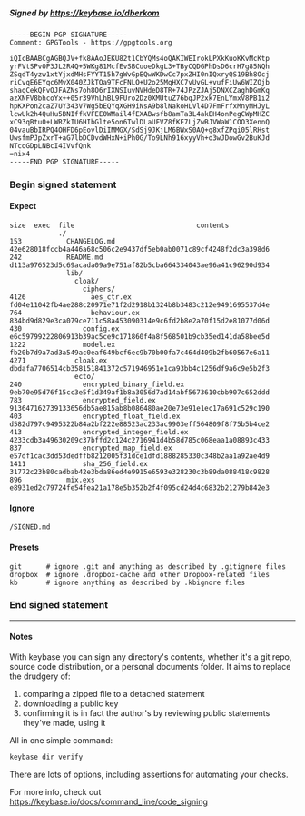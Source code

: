 ##### Signed by https://keybase.io/dberkom
```
-----BEGIN PGP SIGNATURE-----
Comment: GPGTools - https://gpgtools.org

iQIcBAABCgAGBQJV+fk8AAoJEKU82t1CbYQMs4oQAKIWEIrokLPXkKuoKKvMcKtp
yrFVtSPvOP3JL2R4Q+5WKg81McfEvSBCuoeDkgL3+TByCQDGPhDsD6crH7g85NQh
ZSqdT4yzw1xtYjxdMHsFYYT15h7gWvGpEQwWKDwCc7pxZHI0nIQxryQS19Bh8Ocj
riCvqE6EYqc6MvX040ZJkTQa9TFcFNLO+U2o25MqHXC7vUvGL+vufFiUw6WIZOjb
shaqCekQFvOJFAZNs7oh8O6rIXNSIuvNVHdeD8TR+74JPzZJAj5DNXCZaghDGmKq
azXNFV8bhcoYx++05r39VhLhBL9FUro2Dz0XMUtuZ76bqJP2xk7EnLYmxV8PB1i2
hpKXPon2caZ7UY343V7Wg5bEQYqXGH9iNsA9b8lNakoHLVl4D7FmFrfxMnyMHJyL
lcwUk2h4QuHu5BNIffkVFEE0WMail4fEXABwsfb8amTa3L4akEH4onPegCWpMHZC
xC93qBtu0+LWRZkIU6HIbGlte5on6TwlDLaUFVZ8fKE7LjZwBJVWaW1COO3XennQ
04vauBbIRPQ4OHFD6pEovlDiIMMGX/SdSj9JKjLM6BWxS0AQ+g8xfZPqi05lRHst
UwsfmPJpZxrT+aG7lbDCDvdWHxN+iPh0G/To9LNh916xyyVh+o3wJDowGv2BuKJd
NTcoGDpLNBcI4IVvfQnk
=nix4
-----END PGP SIGNATURE-----

```

<!-- END SIGNATURES -->

### Begin signed statement 

#### Expect

```
size  exec  file                              contents                                                        
            ./                                                                                                
153           CHANGELOG.md                    42e628018fccb4a446a68c506c2e9437df5eb0ab0071c89cf4248f2dc3a398d6
242           README.md                       d113a976523d5c69acada09a9e751af82b5cba664334043ae96a41c96290d934
              lib/                                                                                            
                cloak/                                                                                        
                  ciphers/                                                                                    
4126                aes_ctr.ex                fd04e11042fb4ae288c20971e71f2d2918b1324b8b3483c212e9491695537d4e
764                 behaviour.ex              834bd9d829e3ca079ce711c58a453090314e9c6fd2b8e2a70f15d2e81077d06d
430               config.ex                   e6c59799222806913b39ac5ce9c171860f4a8f568501b9cb35ed141da58bee5d
1222              model.ex                    fb20b7d9a7ad3a549ac0eaf649bcf6ec9b70b00fa7c464d409b2fb60567e6a11
4271            cloak.ex                      dbdafa7706514cb358151841372c571946951e1ca93bb4c1256df9a6c9e5b2f3
                ecto/                                                                                         
240               encrypted_binary_field.ex   9eb70e95d76f15cc3e5f1d349af1b8a3056d7ad14abf5673610cbb907c652ddd
783               encrypted_field.ex          913647162739133656db5ae815ab8b086480ae20e73e91e1ec17a691c529c190
403               encrypted_float_field.ex    d582d797c9495322b84a2bf222e88523ac233ac9903eff564809f8f75b5b4ce2
413               encrypted_integer_field.ex  4233cdb3a49630209c37bffd2c124c2716941d4b58d785c068eaa1a08893c433
837               encrypted_map_field.ex      e57df1cac3dd53dedffb8212005f31dce1dfd1888285330c348b2aa1a92ae4d9
1411              sha_256_field.ex            31772c23b80cadbab42e3bda86ed4e9915e6593e328230c3b89da088418c9828
896           mix.exs                         e8931ed2c79724fe54fea21a178e5b352b2f4f095cd24d4c6832b21279b842e3
```

#### Ignore

```
/SIGNED.md
```

#### Presets

```
git      # ignore .git and anything as described by .gitignore files
dropbox  # ignore .dropbox-cache and other Dropbox-related files    
kb       # ignore anything as described by .kbignore files          
```

<!-- summarize version = 0.0.9 -->

### End signed statement

<hr>

#### Notes

With keybase you can sign any directory's contents, whether it's a git repo,
source code distribution, or a personal documents folder. It aims to replace the drudgery of:

  1. comparing a zipped file to a detached statement
  2. downloading a public key
  3. confirming it is in fact the author's by reviewing public statements they've made, using it

All in one simple command:

```bash
keybase dir verify
```

There are lots of options, including assertions for automating your checks.

For more info, check out https://keybase.io/docs/command_line/code_signing